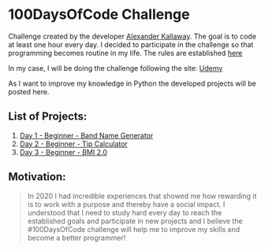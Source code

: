 # 100DaysOfCode Challenge

Challenge created by the developer [Alexander Kallaway](https://twitter.com/ka11away). The goal is to code at least one hour every day. I decided to participate in the challenge so that programming becomes routine in my life. The rules are established [here](https://github.com/kallaway/100-days-of-code)

In my case, I will be doing the challenge following the site:
[Udemy](https://www.udemy.com/course/100-days-of-code/)

As I want to improve my knowledge in Python the developed projects will be posted here.

## List of Projects:
1. [Day 1 - Beginner - Band Name Generator](https://repl.it/@sigfr/band-name-generator-start#main.py)
2. [Day 2 - Beginner - Tip Calculator](https://repl.it/@sigfr/tip-calculator-start#main.py)
3. [Day 3 - Beginner - BMI 2.0](https://repl.it/@sigfr/day-3-2-exercise#main.py)

## Motivation:
<blockquote>In 2020 I had incredible experiences that showed me how rewarding it is to work with a purpose and thereby have a social impact. I understood that I need to study hard every day to reach the established goals and participate in new projects and I believe the #100DaysOfCode challenge will help me to improve my skills and become a better programmer!</blockquote>
